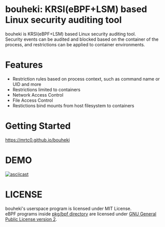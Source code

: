 # bouheki: KRSI(eBPF+LSM) based Linux security auditing tool

bouheki is KRSI(eBPF+LSM) based Linux security auditing tool.  
Security events can be audited and blocked based on the container of the process, and restrictions can be applied to container environments.

# Features

* Restriction rules based on process context, such as command name or UID and more
* Restrictions limited to containers
* Network Access Control
* File Access Control
* Restictions bind mounts from host filesystem to containers

# Getting Started

https://mrtc0.github.io/bouheki

# DEMO

[![asciicast](https://asciinema.org/a/475371.svg)](https://asciinema.org/a/475371)

# LICENSE

bouheki's userspace program is licensed under MIT License.  
eBPF programs inside [pkg/bpf directory](pkg/bpf) are licensed under [GNU General Public License version 2](./pkg/bpf/LICENSE.md).  
